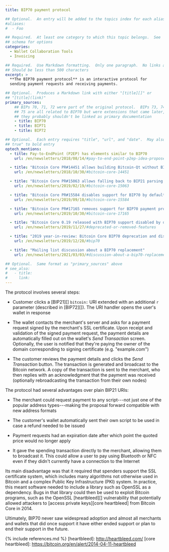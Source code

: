 ```yaml
---
title: BIP70 payment protocol

## Optional.  An entry will be added to the topics index for each alias
#aliases:
#  - Foo

## Required.  At least one category to which this topic belongs.  See
## schema for options
categories:
  - Wallet Collaboration Tools
  - Invoicing

## Required.  Use Markdown formatting.  Only one paragraph.  No links allowed.
## Should be less than 500 characters
excerpt: >
  **The BIP70 payment protocol** is an interactive protocol for
  sending payment requests and receiving payments.

## Optional.  Produces a Markdown link with either "[title][]" or
## "[title](link)"
primary_sources:
    ## BIPs 70, 71, 72 were part of the original protocol.  BIPs 73, 74,
    ## 75 are all related to BIP70 but were extensions that came later, so
    ## they probably shouldn't be linked as primary documentation
    - title: BIP70
    - title: BIP71
    - title: BIP72

## Optional.  Each entry requires "title", "url", and "date".  May also use "feature:
## true" to bold entry
optech_mentions:
  - title: Pay-to-EndPoint (P2EP) has elements similar to BIP70
    url: /en/newsletters/2018/08/14/#pay-to-end-point-p2ep-idea-proposed

  - title: "Bitcoin Core PR#14451 allows building Bitcoin-Qt without BIP70 support"
    url: /en/newsletters/2018/10/30/#bitcoin-core-14451

  - title: "Bitcoin Core PR#15063 allows falling back to BIP21 parsing of BIP72 URIs"
    url: /en/newsletters/2019/02/19/#bitcoin-core-15063

  - title: "Bitcoin Core PR#15584 disables support for BIP70 by default"
    url: /en/newsletters/2019/09/18/#bitcoin-core-15584

  - title: "Bitcoin Core PR#17165 removes support for BIP70 payment protocol"
    url: /en/newsletters/2019/10/30/#bitcoin-core-17165

  - title: "Bitcoin Core 0.19 released with BIP70 support disabled by default"
    url: /en/newsletters/2019/11/27/#deprecated-or-removed-features

  - title: "2019 year-in-review: Bitcoin Core BIP70 deprecation and disablement"
    url: /en/newsletters/2019/12/28/#bip70

  - title: "Mailing list discussion about a BIP70 replacement"
    url: /en/newsletters/2021/03/03/#discussion-about-a-bip70-replacement

## Optional.  Same format as "primary_sources" above
# see_also:
#   - title:
#     link:
---
```

The protocol involves several steps:

- Customer clicks a [BIP21][] `bitcoin:` URI extended with an
  additional `r` parameter (described in [BIP72][]).  The URI handler
  opens the user's wallet in response

- The wallet contacts the merchant's server and asks for a payment request
  signed by the merchant's SSL certificate.  Upon receipt and
  validation of the signed payment request, the payment details are
  automatically filled out on the wallet's *Send Transaction* screen.
  Optionally, the user is notified that they're paying the owner of
  the domain corresponding to signing certificate (e.g.
  "example.com")

- The customer reviews the payment details and clicks the *Send
  Transaction* button.  The transaction is generated and broadcast to
  the Bitcoin network.  A copy of the transaction is sent to the
  merchant, who then replies with an acknowledgment that the payment
  was received (optionally rebroadcasting the transaction from their
  own nodes)

The protocol had several advantages over plain BIP21 URIs:

  - The merchant could request payment to any script---not just one
    of the popular address types---making the proposal forward
    compatible with new address formats

  - The customer's wallet automatically sent their own script to be
    used in case a refund needed to be issued

  - Payment requests had an expiration date after which point the quoted price
    would no longer apply

  - It gave the spending transaction directly to the merchant,
    allowing them to broadcast it.  This could allow a user to pay
    using Bluetooth or NFC even if they didn't currently have
    a connection to the Internet

Its main disadvantage was that it required that spenders support the SSL
certificate system, which includes many algorithms not otherwise used
in Bitcoin and a complex Public Key Infrastructure (PKI) system.  In
practice, this meant software needed to include a library such as
OpenSSL as a dependency.  Bugs in that library could then be used to
exploit Bitcoin programs, such as the OpenSSL [heartbleed][]
vulnerability that potentially allowed attackers to [access private
keys][core heartbleed] from Bitcoin Core in 2014.

Ultimately, BIP70 never saw widespread adoption and almost all
merchants and wallets that did once support it have either ended
support or plan to end their support in the future.

{% include references.md %}
[heartbleed]: http://heartbleed.com/
[core heartbleed]: https://bitcoin.org/en/alert/2014-04-11-heartbleed
